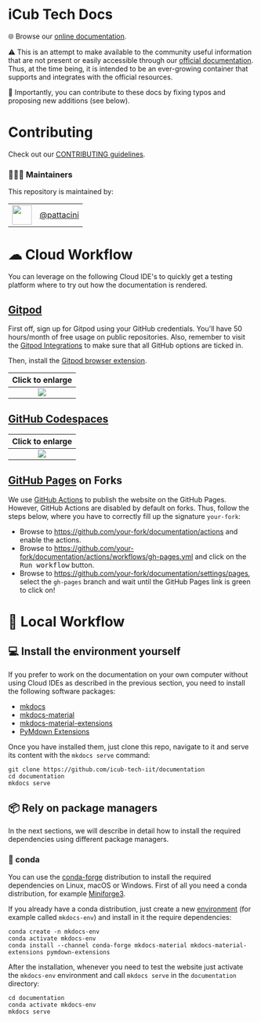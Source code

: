 iCub Tech Docs
==============

🌐 Browse our [online documentation](https://icub-tech-iit.github.io/documentation).

⚠ This is an attempt to make available to the community useful information that are not present or easily accessible through our [official documentation](http://wiki.icub.org/wiki/Main_Page). Thus, at the time being, it is intended to be an ever-growing container that supports and integrates with the official resources.

📝 Importantly, you can contribute to these docs by fixing typos and proposing new additions (see below). 

# Contributing
Check out our [CONTRIBUTING guidelines](./.github/CONTRIBUTING.md).

### 👨🏻‍💻 Maintainers
This repository is maintained by:

| | |
|:---:|:---:|
| [<img src="https://github.com/pattacini.png" width="40">](https://github.com/pattacini) | [@pattacini](https://github.com/pattacini) |

# ☁ Cloud Workflow
You can leverage on the following Cloud IDE's to quickly get a testing platform where to try out how the documentation is rendered.

## [Gitpod](https://www.gitpod.io) 
First off, sign up for Gitpod using your GitHub credentials. You'll have 50 hours/month of free usage on public repositories. Also, remember to visit the [Gitpod Integrations](https://gitpod.io/integrations) to make sure that all GitHub options are ticked in.

Then, install the [Gitpod browser extension](https://www.gitpod.io/docs/browser-extension).

| Click to enlarge |
| :---: |
| ![](./assets/gitpod.gif) |

## [GitHub Codespaces](https://github.com/features/codespaces)

| Click to enlarge |
| :---: |
| ![](./assets/codespaces.gif) |

## [GitHub Pages](https://pages.github.com) on Forks
We use [GitHub Actions](https://docs.github.com/en/actions) to publish the website on the GitHub Pages. However, GitHub Actions are disabled by default on forks.
Thus, follow the steps below, where you have to correctly fill up the signature `your-fork`:
- Browse to https://github.com/your-fork/documentation/actions and enable the actions.
- Browse to https://github.com/your-fork/documentation/actions/workflows/gh-pages.yml and click on the <kbd>Run workflow</kbd> button.
- Browse to https://github.com/your-fork/documentation/settings/pages, select the `gh-pages` branch and wait until the GitHub Pages link is green to click on!

# 🔽 Local Workflow

## 💻 Install the environment yourself
If you prefer to work on the documentation on your own computer without using Cloud IDEs as described in the previous section, 
you need to install the following software packages: 
* [mkdocs](https://www.mkdocs.org/)
* [mkdocs-material](https://github.com/squidfunk/mkdocs-material)
* [mkdocs-material-extensions](https://pypi.org/project/mkdocs-material-extensions/)
* [PyMdown Extensions](https://facelessuser.github.io/pymdown-extensions/)

Once you have installed them, just clone this repo, navigate to it and serve its content with the `mkdocs serve` command:
~~~
git clone https://github.com/icub-tech-iit/documentation
cd documentation
mkdocs serve
~~~

## 📦 Rely on package managers
In the next sections, we will describe in detail how to install the required dependencies using different package managers.

### 🐍 conda
You can use the [conda-forge](https://conda-forge.org/) distribution to install the required dependencies on Linux, macOS or Windows.
First of all you need a conda distribution, for example [Miniforge3](https://github.com/conda-forge/miniforge).

If you already have a conda distribution, just create a new [environment](https://docs.conda.io/projects/conda/en/latest/user-guide/tasks/manage-environments.html) (for example called `mkdocs-env`) and install in it the require dependencies:
~~~
conda create -n mkdocs-env
conda activate mkdocs-env
conda install --channel conda-forge mkdocs-material mkdocs-material-extensions pymdown-extensions
~~~

After the installation, whenever you need to test the website just activate the `mkdocs-env` environment and call `mkdocs serve` in the `documentation` directory:
~~~
cd documentation
conda activate mkdocs-env
mkdocs serve
~~~
